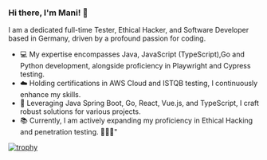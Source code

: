 ### Hi there, I'm Mani! 👋

I am a dedicated full-time Tester, Ethical Hacker, and Software Developer based in Germany, driven by a profound passion for coding.

-  💻 My expertise encompasses Java, JavaScript (TypeScript),Go and Python development, alongside proficiency in Playwright and Cypress testing.
- ☁️ Holding certifications in AWS Cloud and ISTQB testing, I continuously enhance my skills.
- 🔨 Leveraging Java Spring Boot, Go, React, Vue.js, and TypeScript, I craft robust solutions for various projects.
- 📚 Currently, I am actively expanding my proficiency in Ethical Hacking and penetration testing. 🧑🏻‍💻"
  
[![trophy](https://github-profile-trophy.vercel.app/?username=manimovassagh&theme=onedark)](https://github.com/ryo-ma/github-profile-trophy)
